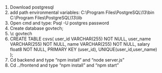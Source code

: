 1. Download postgresql
2. add path environmental variables:
   C:\Program Files\PostgreSQL\13\bin
   C:\Program Files\PostgreSQL\13\lib
3. Open cmd and type:
   Psql -U postgres
   password
4. Create database govtech;
5. \c govtech
6. CREATE TABLE csvs(
   user_id VARCHAR(255) NOT NULL,
   user_name VARCHAR(255) NOT NULL,
   name VARCHAR(255) NOT NULL,
   salary float8 NOT NULL,
   PRIMARY KEY (user_id),
   UNIQUE(user_id,user_name)
   );
7. Cd backend and type “npm install” and “node server.js”
8. Cd ../frontend and type “npm install” and “npm start”
